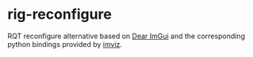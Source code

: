 # rig-reconfigure

RQT reconfigure alternative based on [Dear ImGui](https://github.com/ocornut/imgui) and the corresponding python bindings
provided by [imviz](https://github.com/joruof/imviz).

